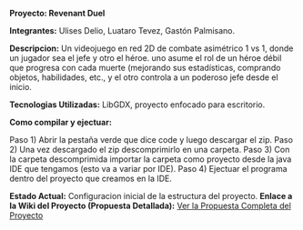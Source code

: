 **Proyecto: Revenant Duel**

**Integrantes:**
Ulises Delio, Luataro Tevez, Gastón Palmisano.

**Descripcion:**
 Un videojuego en red 2D de combate asimétrico 1 vs 1, donde un jugador sea el jefe y otro el héroe. uno asume el rol de un héroe débil que progresa con cada muerte (mejorando sus estadísticas, comprando objetos, habilidades, etc., y el otro controla a un poderoso jefe desde el inicio.

**Tecnologias Utilizadas:**
LibGDX, proyecto enfocado para escritorio.

**Como compilar y ejectuar:**

Paso 1) Abrir la pestaña verde que dice code y luego descargar el zip.
Paso 2) Una vez descargado el zip descomprimirlo en una carpeta.
Paso 3) Con la carpeta descomprimida importar la carpeta como proyecto desde la  java IDE que tengamos (esto va a variar por IDE).
Paso 4) Ejectuar el programa dentro del proyecto que creamos en la IDE.

**Estado Actual:**
 Configuracion inicial de la estructura del proyecto. 
**Enlace a la Wiki del Proyecto (Propuesta Detallada):**
[Ver la Propuesta Completa del Proyecto](https://github.com/PalmisanoGaston/revenant-duel/wiki/Propuesta)
